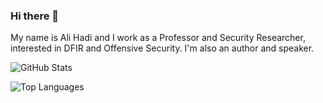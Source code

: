 ### Hi there 👋
My name is Ali Hadi and I work as a Professor and Security Researcher, interested in DFIR and Offensive Security. I'm also an author and speaker.

![GitHub Stats](https://github-readme-stats.vercel.app/api?username=ashemery&count_private=false&show_icons=true&hide=contribs&line_height=25&theme=dark)

![Top Languages](https://github-readme-stats.vercel.app/api/top-langs/?username=ashemery&langs_count=8&theme=dark&hide=html)


<!--
**ashemery/ashemery** is a ✨ _special_ ✨ repository because its `README.md` (this file) appears on your GitHub profile.

Here are some ideas to get you started:

- 🔭 I’m currently working on ...
- 🌱 I’m currently learning ...
- 👯 I’m looking to collaborate on ...
- 🤔 I’m looking for help with ...
- 💬 Ask me about ...
- 📫 How to reach me: ...
- 😄 Pronouns: ...
- ⚡ Fun fact: ...
-->
